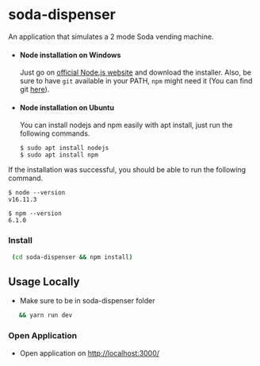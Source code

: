 # soda-dispenser

An application that simulates a 2 mode Soda vending machine.

- #### Node installation on Windows

  Just go on [official Node.js website](https://nodejs.org/) and download the installer.
  Also, be sure to have `git` available in your PATH, `npm` might need it (You can find git [here](https://git-scm.com/)).

- #### Node installation on Ubuntu

  You can install nodejs and npm easily with apt install, just run the following commands.

      $ sudo apt install nodejs
      $ sudo apt install npm

If the installation was successful, you should be able to run the following command.

    $ node --version
    v16.11.3

    $ npm --version
    6.1.0

### Install

```sh
 (cd soda-dispenser && npm install)

```

## Usage Locally

- Make sure to be in soda-dispenser folder

```sh
   && yarn run dev
```

### Open Application

- Open application on <a href="http://127.0.0.1:3000/" target="_blank">http://localhost:3000/</a>
